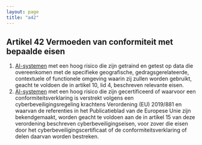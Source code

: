 ```yaml
---
layout: page
title: "a42"
---
```


## Artikel 42 Vermoeden van conformiteit met bepaalde eisen

1. [AI-systemen](a3.md#^ai-systeem) met een hoog risico die zijn getraind en getest op data die overeenkomen met de specifieke geografische, gedragsgerelateerde, contextuele of functionele omgeving waarin zij zullen worden gebruikt, geacht te voldoen de in artikel 10, lid 4, beschreven relevante eisen.
2. [AI-systemen](a3.md#^ai-systeem) met een hoog risico die zijn gecertificeerd of waarvoor een conformiteitsverklaring is verstrekt volgens een cyberbeveiligingsregeling krachtens Verordening (EU) 2019/881 en waarvan de referenties in het Publicatieblad van de Europese Unie zijn bekendgemaakt, worden geacht te voldoen aan de in artikel 15 van deze verordening beschreven cyberbeveiligingseisen, voor zover die eisen door het cyberbeveiligingscertificaat of de conformiteitsverklaring of delen daarvan worden bestreken.